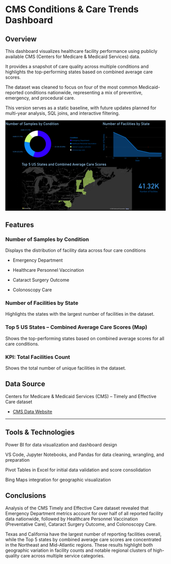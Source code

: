 # CMS Conditions & Care Trends Dashboard

## Overview

This dashboard visualizes healthcare facility performance using publicly available CMS (Centers for Medicare & Medicaid Services) data.

It provides a snapshot of care quality across multiple conditions and highlights the top-performing states based on combined average care scores.

The dataset was cleaned to focus on four of the most common Medicaid-reported conditions nationwide, representing a mix of preventive, emergency, and procedural care.

This version serves as a static baseline, with future updates planned for multi-year analysis, SQL joins, and interactive filtering.

![CMS Trends Dashboard](cms-trends-dashboard.png)

## Features

### Number of Samples by Condition
Displays the distribution of facility data across four care conditions

- Emergency Department

- Healthcare Personnel Vaccination

- Cataract Surgery Outcome

- Colonoscopy Care

### Number of Facilities by State
Highlights the states with the largest number of facilities in the dataset.

### Top 5 US States – Combined Average Care Scores (Map)
Shows the top-performing states based on combined average scores for all care conditions.

### KPI: Total Facilities Count
Shows the total number of unique facilities in the dataset.

## Data Source
Centers for Medicare & Medicaid Services (CMS) – Timely and Effective Care dataset
- [CMS Data Website](https://data.cms.gov/provider-data/dataset/yv7e-xc69) 
---

## Tools & Technologies
Power BI for data visualization and dashboard design

VS Code, Jupyter Notebooks, and Pandas for data cleaning, wrangling, and preparation

Pivot Tables in Excel for initial data validation and score consolidation

Bing Maps integration for geographic visualization

## Conclusions 
Analysis of the CMS Timely and Effective Care dataset revealed that Emergency Department metrics account for over half of all reported facility data nationwide, followed by Healthcare Personnel Vaccination (Preventative Care), Cataract Surgery Outcome, and Colonoscopy Care.

Texas and California have the largest number of reporting facilities overall, while the Top 5 states by combined average care scores are concentrated in the Northeast and Mid-Atlantic regions.
These results highlight both geographic variation in facility counts and notable regional clusters of high-quality care across multiple service categories.
